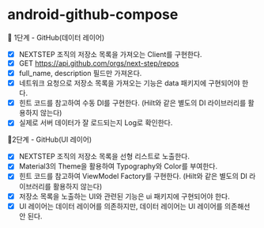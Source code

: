 # android-github-compose

🚀 1단계 - GitHub(데이터 레이어)

- [x] NEXTSTEP 조직의 저장소 목록을 가져오는 Client를 구현한다.
- [x] GET https://api.github.com/orgs/next-step/repos
- [x] full_name, description 필드만 가져온다.
- [x] 네트워크 요청으로 저장소 목록을 가져오는 기능은 data 패키지에 구현되어야 한다.
- [x] 힌트 코드를 참고하여 수동 DI를 구현한다. (Hilt와 같은 별도의 DI 라이브러리를 활용하지 않는다)
- [x] 실제로 서버 데이터가 잘 로드되는지 Log로 확인한다.

🚀2단계 - GitHub(UI 레이어)
- [x] NEXTSTEP 조직의 저장소 목록을 선형 리스트로 노출한다.
- [x] Material3의 Theme을 활용하여 Typography와 Color를 부여한다.
- [x] 힌트 코드를 참고하여 ViewModel Factory를 구현한다. (Hilt와 같은 별도의 DI 라이브러리를 활용하지 않는다)
- [x] 저장소 목록을 노출하는 UI와 관련된 기능은 ui 패키지에 구현되어야 한다.
- [x] UI 레이어는 데이터 레이어를 의존하지만, 데이터 레이어는 UI 레이어를 의존해선 안 된다.
